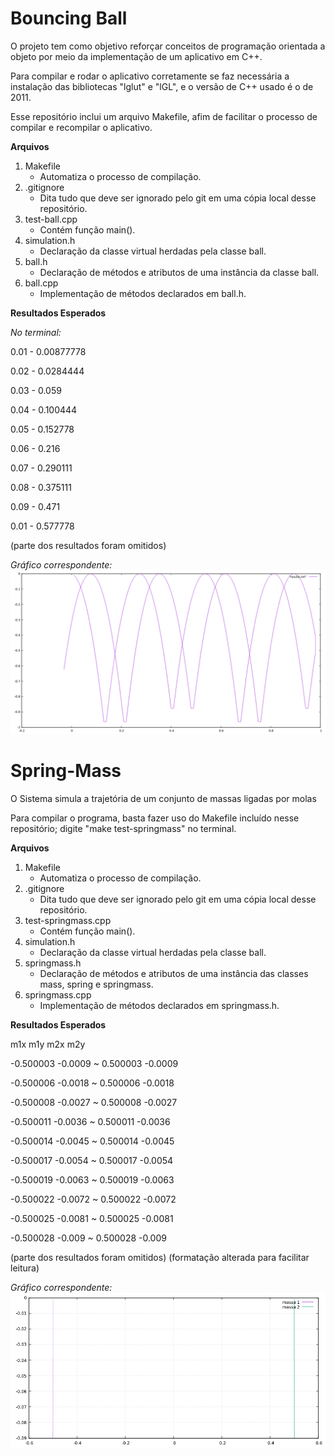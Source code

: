 # Bouncing Ball

O projeto tem como objetivo reforçar conceitos de programação orientada a objeto por meio da implementação de um aplicativo em C++.

Para compilar e rodar o aplicativo corretamente se faz necessária a instalação das bibliotecas "lglut" e "lGL", e o versão de C++ usado é o de 2011.

Esse repositório inclui um arquivo Makefile, afim de facilitar o processo de compilar e recompilar o aplicativo.

**Arquivos**

1. Makefile
    * Automatiza o processo de compilação.
2. .gitignore
    * Dita tudo que deve ser ignorado pelo git em uma cópia local desse repositório.
3. test-ball.cpp
    * Contém função main().
4. simulation.h
    * Declaração da classe virtual herdadas pela classe ball.
5. ball.h
    * Declaração de métodos e atributos de uma instância da classe ball.
6. ball.cpp
    * Implementação de métodos declarados em ball.h.


**Resultados Esperados**

*No terminal:*

0.01 - 0.00877778

0.02 - 0.0284444

0.03 - 0.059

0.04 - 0.100444

0.05 - 0.152778

0.06 - 0.216

0.07 - 0.290111

0.08 - 0.375111

0.09 - 0.471

0.01 - 0.577778

(parte dos resultados foram omitidos)

*Gráfico correspondente:*
![graph1](https://github.com/TheKipmaster/test_ball/blob/master/results.png "Gráfico 1")


# Spring-Mass

O Sistema simula a trajetória de um conjunto de massas ligadas por molas

Para compilar o programa, basta fazer uso do Makefile incluído nesse repositório; digite "make test-springmass" no terminal.

**Arquivos**

1. Makefile
    * Automatiza o processo de compilação.
2. .gitignore
    * Dita tudo que deve ser ignorado pelo git em uma cópia local desse repositório.
3. test-springmass.cpp
    * Contém função main().
4. simulation.h
    * Declaração da classe virtual herdadas pela classe ball.
5. springmass.h
    * Declaração de métodos e atributos de uma instância das classes mass, spring e springmass.
6. springmass.cpp
    * Implementação de métodos declarados em springmass.h.

**Resultados Esperados**

   m1x      m1y        m2x     m2y

-0.500003 -0.0009 ~ 0.500003 -0.0009

-0.500006 -0.0018 ~ 0.500006 -0.0018

-0.500008 -0.0027 ~ 0.500008 -0.0027

-0.500011 -0.0036 ~ 0.500011 -0.0036

-0.500014 -0.0045 ~ 0.500014 -0.0045

-0.500017 -0.0054 ~ 0.500017 -0.0054

-0.500019 -0.0063 ~ 0.500019 -0.0063

-0.500022 -0.0072 ~ 0.500022 -0.0072

-0.500025 -0.0081 ~ 0.500025 -0.0081

-0.500028 -0.009  ~ 0.500028 -0.009

(parte dos resultados foram omitidos)
(formatação alterada para facilitar leitura)

*Gráfico correspondente:*
![graph2](https://github.com/TheKipmaster/test_ball/blob/master/results2.png "Gráfico 2")
